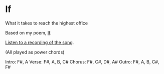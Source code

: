 # If

What it takes to reach the highest office

Based on my poem, [If](/poetry/if).

[Listen to a recording of the song](/assets/audio/If.ogg).

(All played as power chords)

Intro: F#, A
Verse: F#, A, B, C#
Chorus: F#, C#, D#, A#
Outro: F#, A, B, C#, F#
